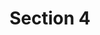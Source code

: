 ---
layout: default
title: Section 4
subtitle: 
parent: 汉代之后
nav_order: 7
has_children: true
zh_cn: 标志定义
---